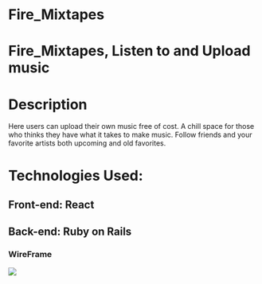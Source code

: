 # Fire_Mixtapes

# Fire_Mixtapes, Listen to and Upload music

# Description
  Here users can upload their own music free of cost. A chill space for those who thinks they have what it takes to make music. Follow friends and your favorite artists both upcoming and old favorites.
  
# Technologies Used: 
## Front-end: React
## Back-end: Ruby on Rails

### WireFrame
![](https://files.slack.com/files-pri/T0351JZQ0-FK194M3UZ/20190603_111428.jpg)
